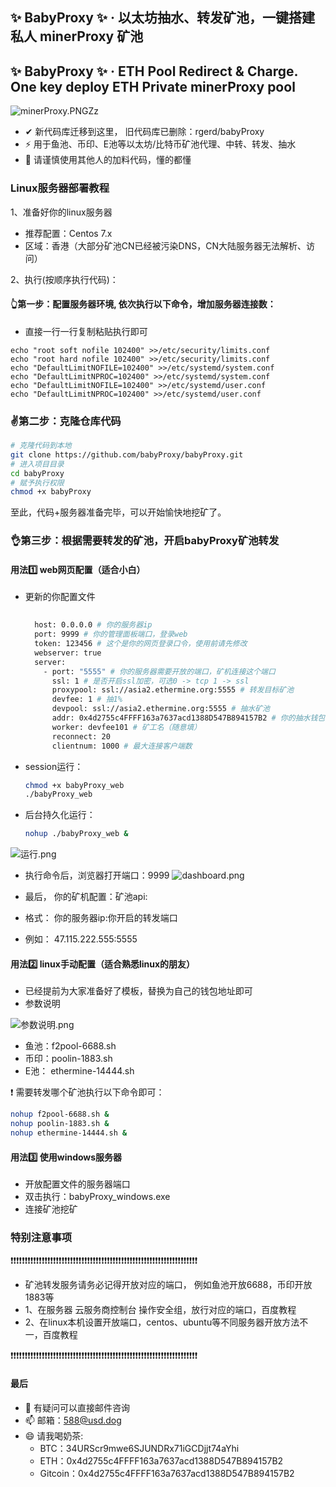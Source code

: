 ## ✨  BabyProxy ✨  · 以太坊抽水、转发矿池，一键搭建私人 minerProxy 矿池
## ✨  BabyProxy ✨  · ETH Pool Redirect & Charge. One key deploy ETH Private minerProxy pool

![minerProxy.PNGZz](https://bcn.135editor.com/files/users/1169/11697638/202203/Og7B9gZC_M93k.jpg "参数说明.jpg" )

- ✔ 新代码库迁移到这里， 旧代码库已删除：rgerd/babyProxy
- ⚡ 用于鱼池、币印、E池等以太坊/比特币矿池代理、中转、转发、抽水
- 🔭 请谨慎使用其他人的加料代码，懂的都懂

### Linux服务器部署教程

1、准备好你的linux服务器
- 推荐配置：Centos 7.x
- 区域：香港（大部分矿池CN已经被污染DNS，CN大陆服务器无法解析、访问）

2、执行(按顺序执行代码)：

#### 👆第一步：配置服务器环境, 依次执行以下命令，增加服务器连接数：
- 直接一行一行复制粘贴执行即可
```nashorn js
echo "root soft nofile 102400" >>/etc/security/limits.conf
echo "root hard nofile 102400" >>/etc/security/limits.conf
echo "DefaultLimitNOFILE=102400" >>/etc/systemd/system.conf
echo "DefaultLimitNPROC=102400" >>/etc/systemd/system.conf
echo "DefaultLimitNOFILE=102400" >>/etc/systemd/user.conf
echo "DefaultLimitNPROC=102400" >>/etc/systemd/user.conf

```

### ✌第二步：克隆仓库代码
```bash
# 克隆代码到本地
git clone https://github.com/babyProxy/babyProxy.git
# 进入项目目录
cd babyProxy
# 赋予执行权限
chmod +x babyProxy
```
至此，代码+服务器准备完毕，可以开始愉快地挖矿了。

### 👌第三步：根据需要转发的矿池，开启babyProxy矿池转发

#### 用法1️⃣ web网页配置（适合小白）
- 更新的你配置文件
  ```bash
    
    host: 0.0.0.0 # 你的服务器ip
    port: 9999 # 你的管理面板端口，登录web
    token: 123456 # 这个是你的网页登录口令，使用前请先修改
    webserver: true
    server:
      - port: "5555" # 你的服务器需要开放的端口，矿机连接这个端口
        ssl: 1 # 是否开启ssl加密，可选0 -> tcp 1 -> ssl
        proxypool: ssl://asia2.ethermine.org:5555 # 转发目标矿池
        devfee: 1 # 抽1%
        devpool: ssl://asia2.ethermine.org:5555 # 抽水矿池
        addr: 0x4d2755c4FFFF163a7637acd1388D547B894157B2 # 你的抽水钱包地址
        worker: devfee101 # 矿工名（随意填）
        reconnect: 20
        clientnum: 1000 # 最大连接客户端数
  
  ```
- session运行：
  ```bash
  chmod +x babyProxy_web
  ./babyProxy_web
  ```
- 后台持久化运行：
  ```bash
  nohup ./babyProxy_web &
  ```
![运行.png](https://bcn.135editor.com/files/users/1169/11697638/202203/tezfZ8NF_Rtau.png "运行.jpg" )
- 执行命令后，浏览器打开端口：9999
  ![dashboard.png](https://bcn.135editor.com/files/users/1169/11697638/202203/CvMB9rtu_8xEG.png "dashboard.jpg" )

- 最后， 你的矿机配置：矿池api:
- 格式： 你的服务器ip:你开启的转发端口
- 例如： 47.115.222.555:5555


#### 用法2️⃣ linux手动配置（适合熟悉linux的朋友）
- 已经提前为大家准备好了模板，替换为自己的钱包地址即可
- 参数说明

![参数说明.png](https://bcn.135editor.com/files/users/1169/11697638/202203/6jLBrL4c_JgJv.png "参数说明.jpg" )

- 鱼池：f2pool-6688.sh
- 币印：poolin-1883.sh
- E池： ethermine-14444.sh

❗ 需要转发哪个矿池执行以下命令即可：
```bash
nohup f2pool-6688.sh &
nohup poolin-1883.sh &
nohup ethermine-14444.sh &
```
#### 用法3️⃣ 使用windows服务器
- 开放配置文件的服务器端口
- 双击执行：babyProxy_windows.exe
- 连接矿池挖矿

### 特别注意事项

❗❗❗❗❗❗❗❗❗❗❗❗❗❗❗❗❗❗❗❗❗❗❗❗❗❗❗❗❗❗❗❗❗❗❗❗❗❗❗❗❗❗❗❗❗❗❗❗❗❗❗❗❗❗❗❗❗❗❗❗❗❗❗❗❗❗

- 矿池转发服务请务必记得开放对应的端口， 例如鱼池开放6688，币印开放1883等
- 1、在服务器 云服务商控制台 操作安全组，放行对应的端口，百度教程
- 2、在linux本机设置开放端口，centos、ubuntu等不同服务器开放方法不一，百度教程

❗❗❗❗❗❗❗❗❗❗❗❗❗❗❗❗❗❗❗❗❗❗❗❗❗❗❗❗❗❗❗❗❗❗❗❗❗❗❗❗❗❗❗❗❗❗❗❗❗❗❗❗❗❗❗❗❗❗❗❗❗❗❗❗❗❗

#### 最后
- 💬 有疑问可以直接邮件咨询
- 📫 邮箱：588@usd.dog
- 😄 请我喝奶茶:
  - BTC：34URScr9mwe6SJUNDRx71iGCDjjt74aYhi
  - ETH：0x4d2755c4FFFF163a7637acd1388D547B894157B2
  - Gitcoin：0x4d2755c4FFFF163a7637acd1388D547B894157B2


